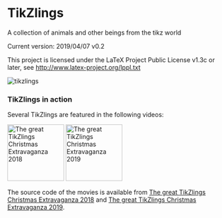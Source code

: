 # TikZlings
A collection of animals and other beings from the tikz world

Current version: 2019/04/07 v0.2

This project is licensed under the LaTeX Project Public License v1.3c or later, see http://www.latex-project.org/lppl.txt

![tikzlings](https://raw.githubusercontent.com/samcarter/tikzlings/master/Examples/tikzlings.png)

### TikZlings in action

Several TikZlings are featured in the following videos:

<a href="https://vimeo.com/305374856"><img src="https://user-images.githubusercontent.com/43832342/49704004-3cd27500-fc0d-11e8-9002-319a8e71aca7.png" alt="The great TikZlings Christmas Extravaganza 2018" title="The great TikZlings Christmas Extravaganza 2018" height="128"></a>
<a href="https://vimeo.com/380684973"><img src="https://user-images.githubusercontent.com/43832342/71256276-8382a100-2330-11ea-8996-e87132c6ad29.png" alt="The great TikZlings Christmas Extravaganza 2019" title="The great TikZlings Christmas Extravaganza 2019" height="128"></a>

The source code of the movies is available from [The great TikZlings Christmas Extravaganza 2018](https://github.com/samcarter/Extravaganza2018) and [The great TikZlings Christmas Extravaganza 2019](https://github.com/samcarter/Extravaganza2019).




